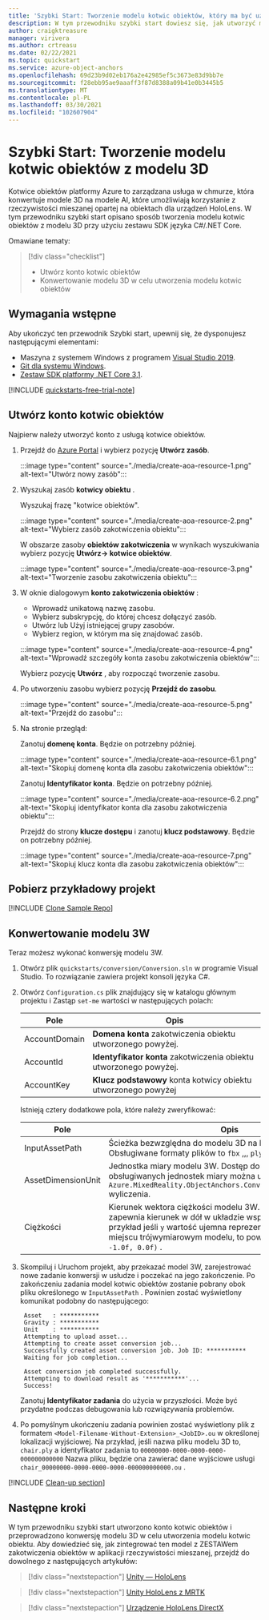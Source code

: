 ```yaml
---
title: 'Szybki Start: Tworzenie modelu kotwic obiektów, który ma być używany w aplikacji'
description: W tym przewodniku szybki start dowiesz się, jak utworzyć model kotwic obiektów z modelu 3W.
author: craigktreasure
manager: virivera
ms.author: crtreasu
ms.date: 02/22/2021
ms.topic: quickstart
ms.service: azure-object-anchors
ms.openlocfilehash: 69d23b9d02eb176a2e42985ef5c3673e83d9bb7e
ms.sourcegitcommit: f28ebb95ae9aaaff3f87d8388a09b41e0b3445b5
ms.translationtype: MT
ms.contentlocale: pl-PL
ms.lasthandoff: 03/30/2021
ms.locfileid: "102607904"
---
```

# <a name="quickstart-create-an-object-anchors-model-from-a-3d-model"></a>Szybki Start: Tworzenie modelu kotwic obiektów z modelu 3D

Kotwice obiektów platformy Azure to zarządzana usługa w chmurze, która konwertuje modele 3D na modele AI, które umożliwiają korzystanie z rzeczywistości mieszanej opartej na obiektach dla urządzeń HoloLens. W tym przewodniku szybki start opisano sposób tworzenia modelu kotwic obiektów z modelu 3D przy użyciu zestawu SDK języka C#/.NET Core.

Omawiane tematy:

> [!div class="checklist"]
> * Utwórz konto kotwic obiektów
> * Konwertowanie modelu 3D w celu utworzenia modelu kotwic obiektów

## <a name="prerequisites"></a>Wymagania wstępne

Aby ukończyć ten przewodnik Szybki start, upewnij się, że dysponujesz następującymi elementami:

* Maszyna z systemem Windows z programem <a href="https://www.visualstudio.com/downloads/" target="_blank">Visual Studio 2019</a>.
* <a href="https://git-scm.com" target="_blank">Git dla systemu Windows</a>.
* <a href="https://dotnet.microsoft.com/download/dotnet-core/3.1">Zestaw SDK platformy .NET Core 3,1</a>.

[!INCLUDE [quickstarts-free-trial-note](../../../includes/quickstarts-free-trial-note.md)]

## <a name="create-an-object-anchors-account"></a>Utwórz konto kotwic obiektów

Najpierw należy utworzyć konto z usługą kotwice obiektów.

1. Przejdź do [Azure Portal](https://portal.azure.com/) i wybierz pozycję **Utwórz zasób**.

   :::image type="content" source="./media/create-aoa-resource-1.png" alt-text="Utwórz nowy zasób":::

2. Wyszukaj zasób **kotwicy obiektu** .

   Wyszukaj frazę "kotwice obiektów".

   :::image type="content" source="./media/create-aoa-resource-2.png" alt-text="Wybierz zasób zakotwiczenia obiektu":::

   W obszarze zasoby **obiektów zakotwiczenia** w wynikach wyszukiwania wybierz pozycję **Utwórz-> kotwice obiektów**.

   :::image type="content" source="./media/create-aoa-resource-3.png" alt-text="Tworzenie zasobu zakotwiczenia obiektu":::

3. W oknie dialogowym **konto zakotwiczenia obiektów** :
    * Wprowadź unikatową nazwę zasobu.
    * Wybierz subskrypcję, do której chcesz dołączyć zasób.
    * Utwórz lub Użyj istniejącej grupy zasobów.
    * Wybierz region, w którym ma się znajdować zasób.

    :::image type="content" source="./media/create-aoa-resource-4.png" alt-text="Wprowadź szczegóły konta zasobu zakotwiczenia obiektów":::

    Wybierz pozycję **Utwórz** , aby rozpocząć tworzenie zasobu.

4. Po utworzeniu zasobu wybierz pozycję **Przejdź do zasobu**.

   :::image type="content" source="./media/create-aoa-resource-5.png" alt-text="Przejdź do zasobu":::

5. Na stronie przegląd:

   Zanotuj **domenę konta**. Będzie on potrzebny później.

   :::image type="content" source="./media/create-aoa-resource-6.1.png" alt-text="Skopiuj domenę konta dla zasobu zakotwiczenia obiektów":::

   Zanotuj **Identyfikator konta**. Będzie on potrzebny później.

   :::image type="content" source="./media/create-aoa-resource-6.2.png" alt-text="Skopiuj identyfikator konta dla zasobu zakotwiczenia obiektu":::

   Przejdź do strony **klucze dostępu** i zanotuj **klucz podstawowy**. Będzie on potrzebny później.

   :::image type="content" source="./media/create-aoa-resource-7.png" alt-text="Skopiuj klucz konta dla zasobu zakotwiczenia obiektów":::

## <a name="get-the-sample-project"></a>Pobierz przykładowy projekt

[!INCLUDE [Clone Sample Repo](../../../includes/object-anchors-clone-sample-repository.md)]

## <a name="convert-a-3d-model"></a>Konwertowanie modelu 3W

Teraz możesz wykonać konwersję modelu 3W.

1. Otwórz plik `quickstarts/conversion/Conversion.sln` w programie Visual Studio. To rozwiązanie zawiera projekt konsoli języka C#.

2. Otwórz `Configuration.cs` plik znajdujący się w katalogu głównym projektu i Zastąp `set-me` wartości w następujących polach:

   | Pole         | Opis                                                         |
   |---------------|---------------------------------------------------------------------|
   | AccountDomain | **Domena konta** zakotwiczenia obiektu utworzonego powyżej. |
   | AccountId     | **Identyfikator konta** zakotwiczenia obiektu utworzonego powyżej.     |
   | AccountKey    | **Klucz podstawowy** konta kotwicy obiektu utworzonego powyżej     |

   Istnieją cztery dodatkowe pola, które należy zweryfikować:

    | Pole                    | Opis                       |
    | ---                      | ---                               |
    | InputAssetPath           | Ścieżka bezwzględna do modelu 3D na komputerze lokalnym. Obsługiwane formaty plików to `fbx` ,,, `ply` `obj` `glb` i `gltf` . |
    | AssetDimensionUnit       | Jednostka miary modelu 3W. Dostęp do wszystkich obsługiwanych jednostek miary można uzyskać przy użyciu `Azure.MixedReality.ObjectAnchors.Conversion.AssetLengthUnit` wyliczenia. |
    | Ciężkości                  | Kierunek wektora ciężkości modelu 3W. Ten wektor 3W zapewnia kierunek w dół w układzie współrzędnych modelu. Na przykład jeśli `y` wartość ujemna reprezentuje kierunek w dół w miejscu trójwymiarowym modelu, to powinna być `Vector3(0.0f, -1.0f, 0.0f)` . |

3. Skompiluj i Uruchom projekt, aby przekazać model 3W, zarejestrować nowe zadanie konwersji w usłudze i poczekać na jego zakończenie. Po zakończeniu zadania model kotwic obiektów zostanie pobrany obok pliku określonego w `InputAssetPath` . Powinien zostać wyświetlony komunikat podobny do następującego:

   ```shell
    Asset   : ***********
    Gravity : ***********
    Unit    : ***********
    Attempting to upload asset...
    Attempting to create asset conversion job...
    Successfully created asset conversion job. Job ID: ***********
    Waiting for job completion...

    Asset conversion job completed successfully.
    Attempting to download result as '***********'...
    Success!
   ```

   Zanotuj **Identyfikator zadania** do użycia w przyszłości. Może być przydatne podczas debugowania lub rozwiązywania problemów.

4. Po pomyślnym ukończeniu zadania powinien zostać wyświetlony plik z formatem `<Model-Filename-Without-Extension>_<JobID>.ou` w określonej lokalizacji wyjściowej. Na przykład, jeśli nazwa pliku modelu 3D to, `chair.ply` a identyfikator zadania to `00000000-0000-0000-0000-000000000000` Nazwa pliku, będzie ona zawierać dane wyjściowe usługi `chair_00000000-0000-0000-0000-000000000000.ou` .

[!INCLUDE [Clean-up section](../../../includes/clean-up-section-portal.md)]

## <a name="next-steps"></a>Następne kroki

W tym przewodniku szybki start utworzono konto kotwic obiektów i przeprowadzono konwersję modelu 3D w celu utworzenia modelu kotwic obiektu. Aby dowiedzieć się, jak zintegrować ten model z ZESTAWem zakotwiczenia obiektów w aplikacji rzeczywistości mieszanej, przejdź do dowolnego z następujących artykułów:

> [!div class="nextstepaction"]
> [Unity — HoloLens](get-started-unity-hololens.md)

> [!div class="nextstepaction"]
> [Unity HoloLens z MRTK](get-started-unity-hololens-mrtk.md)

> [!div class="nextstepaction"]
> [Urządzenie HoloLens DirectX](get-started-hololens-directx.md)
